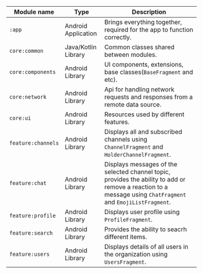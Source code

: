 | Module name        | Type            | Description                                                                                                                          |
|--------------------|-----------------|--------------------------------------------------------------------------------------------------------------------------------------|
| `:app`             | Android Application | Brings everything together, required for the app to function correctly.                                                               |
| `core:common`      | Java/Kotlin Library | Common classes shared between modules.                                                                                               |
| `core:components`  | Android Library | UI components, extensions, base classes(`BaseFragment` and etc).                                                                       |
| `core:network`     | Android Library | Api for handling network requests and responses from a remote data source.                                                           |
| `core:ui`          | Android Library | Resources used by different features.                                                                                                |
| `feature:channels` | Android Library | Displays all and subscribed channels using `ChannelFragment` and `HolderChannelFragment`.                                            |
| `feature:chat`     | Android Library | Displays messages of the selected channel topic, provides the ability to add or remove a reaction to a message using `ChatFragment` and `EmojiListFragment`. |
| `feature:profile`  | Android Library | Displays user profile using `ProfileFragment`.                                                                                       |
| `feature:search`   | Android Library | Provides the ability to seacrh different items.                                                                                      |
| `feature:users`    | Android Library | Displays details of all users in the organization using `UsersFragment`.                                                             |
